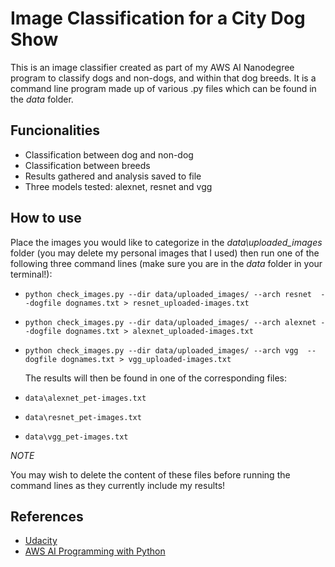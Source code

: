 
# Image Classification for a City Dog Show

This is an image classifier created as part of my AWS AI Nanodegree program to classify dogs and non-dogs, and within that dog breeds. It is a command line program made up of various .py files which can be found in the *data* folder.


## Funcionalities

- Classification between dog and non-dog
- Classification between breeds
- Results gathered and analysis saved to file
- Three models tested: alexnet, resnet and vgg

## How to use

Place the images you would like to categorize in the *data\uploaded_images* folder (you may delete my personal images that I used) then run one of the following three command lines (make sure you are in the *data* folder in your terminal!):

- `python check_images.py --dir data/uploaded_images/ --arch resnet  --dogfile dognames.txt > resnet_uploaded-images.txt`
- `python check_images.py --dir data/uploaded_images/ --arch alexnet --dogfile dognames.txt > alexnet_uploaded-images.txt`
- `python check_images.py --dir data/uploaded_images/ --arch vgg  --dogfile dognames.txt > vgg_uploaded-images.txt`

  The results will then be found in one of the corresponding files:
  
- `data\alexnet_pet-images.txt`
- `data\resnet_pet-images.txt`
- `data\vgg_pet-images.txt`

*NOTE*

You may wish to delete the content of these files before running the command lines as they currently include my results!


## References

 - [Udacity](https://www.udacity.com/)
 - [AWS AI Programming with Python](https://www.udacity.com/course/ai-programming-python-nanodegree--nd089?promo=year_end&coupon=JULY4&utm_source=gsem_generic&utm_medium=ads_r&utm_campaign=20960322867_c_individuals&utm_term=161066723234&utm_keyword=ai%20programming%20with%20python_p&utm_source=gsem_generic&utm_medium=ads_n&utm_campaign=20960322867_c_individuals&utm_term=161066723234&utm_keyword=ai%20programming%20with%20python_p&gad_source=1&gclid=Cj0KCQjws560BhCuARIsAHMqE0HmBa3LOKQFIsLuPBAjJbFwJJwitNIZPeFQAIL43xoceke-JQbZ7L4aAlrBEALw_wcB)


